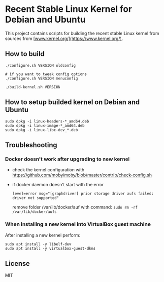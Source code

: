 # Recent Stable Linux Kernel for Debian and Ubuntu

This project contains scripts for building the recent stable Linux kernel from sources from [www.kernel.org/](https://www.kernel.org/).

## How to build

```
./configure.sh VERSION oldconfig

# if you want to tweak config options
./configure.sh VERSION menuconfig

./build-kernel.sh VERSION
```

## How to setup builded kernel on Debian and Ubuntu

```
sudo dpkg -i linux-headers-*_amd64.deb
sudo dpkg -i linux-image-*_amd64.deb
sudo dpkg -i linux-libc-dev_*.deb
```

## Troubleshooting

### Docker doesn't work after upgrading to new kernel

- check the kernel configuration with https://github.com/moby/moby/blob/master/contrib/check-config.sh

- if docker daemon doesn't start with the error

  ```
  level=error msg="[graphdriver] prior storage driver aufs failed: driver not supported"
  ```

  remove folder /var/lib/docker/auf with command: `sudo rm -rf /var/lib/docker/aufs`

### When installing a new kernel into VirtualBox guest machine

After installing a new kernel perform:

```
sudo apt install -y libelf-dev
sudo apt install -y virtualbox-guest-dkms
```

## License

MIT
